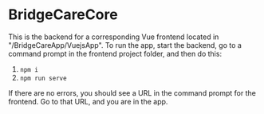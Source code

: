 ﻿# BridgeCareCore

This is the backend for a corresponding Vue frontend located in "/BridgeCareApp/VuejsApp".
To run the app, start the backend, go to a command prompt in the frontend project folder, and then do this:

1. `npm i`
2. `npm run serve`

If there are no errors, you should see a URL in the command prompt for the frontend.
Go to that URL, and you are in the app.
